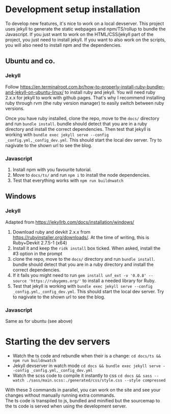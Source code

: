 # Development setup installation
To develop new features, it's nice to work on a local devserver. This project uses jekyll to generate the static webpages and npm/TS/rollup to bundle the Javascript. If you just want to work on the HTML/CSS/jekyll part of the project, you just need to install jekyll. If you want to also work on the scripts, you will also need to install npm and the dependencies.

## Ubuntu and co.

### Jekyll
Follow https://en.terminalroot.com.br/how-to-properly-install-ruby-bundler-and-jekyll-on-ubuntu-linux/ to install ruby and jekyll. You will need ruby 2.x.x for jekyll to work with github pages. That's why I recommend installing ruby through rvm (the ruby version manager) to easily switch between ruby versions.   

Once you have ruby installed, clone the repo, move to the `docs/` directory and run `bundle install`. bundle should detect that you are in a ruby directory and install the correct dependencies. Then test that jekyll is working with `bundle exec jekyll serve --config _config.yml,_config_dev.yml`. This should start the local dev server. Try to nagivate to the shown url to see the blog.

### Javascript
1. Install npm with you favourite tutorial.  
2. Move to `docs/ts/` and run `npm i` to install the node dependencies.
3. Test that everything works with `npm run buildnwatch`

## Windows

### Jekyll

Adapted from https://jekyllrb.com/docs/installation/windows/
1. Download ruby and devkit 2.x.x from https://rubyinstaller.org/downloads/. At the time of writing, this is Ruby+Devkit 2.7.5-1 (x64) 
2. Install it and keep the `ridk install` box ticked. When asked, install the #3 option in the prompt
3. clone the repo, move to the `docs/` directory and run `bundle install`. bundle should detect that you are in a ruby directory and install the correct dependencies. 
4. If it fails you might need to run `gem install unf_ext -v '0.0.8' --source 'https://rubygems.org/'` to install a needed library for Ruby.
5. Test that jekyll is working with `bundle exec jekyll serve --config _config.yml,_config_dev.yml`. This should start the local dev server. Try to nagivate to the shown url to see the blog.

### Javascript

Same as for ubuntu (see above)

# Starting the dev servers

- Watch the ts code and rebundle when their is a change: `cd docs/ts && npm run buildnwatch`
- Jekyll devserver in watch mode `cd docs && bundle exec jekyll serve --config _config.yml,_config_dev.yml`
- Watch the scss code to compile it instantly to css `cd docs && sass --watch ./sass/main.scss:./generated/css/style.css --style compressed`

With these 3 commands in parallel, you can work on the site and see your changes without manually running extra commands.  
The ts code is transpiled to js, bundled and minified but the sourcemap to the ts code is served when using the development server.
